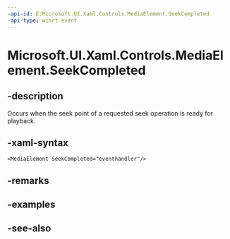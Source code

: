 ```yaml
---
-api-id: E:Microsoft.UI.Xaml.Controls.MediaElement.SeekCompleted
-api-type: winrt event
---
```


<!-- Event syntax
public event Windows.UI.Xaml.RoutedEventHandler SeekCompleted
-->

# Microsoft.UI.Xaml.Controls.MediaElement.SeekCompleted

## -description
Occurs when the seek point of a requested seek operation is ready for playback. 
<!--Are seeks asynch? Found spec that says so but it might be a specific application and not really the Seek API.-->

## -xaml-syntax
```xaml
<MediaElement SeekCompleted="eventhandler"/>
```


## -remarks

## -examples

## -see-also

